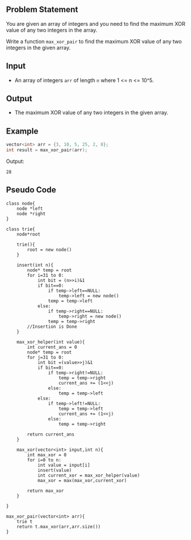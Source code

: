 ## Problem Statement

You are given an array of integers and you need to find the maximum XOR value of any two integers in the array. 

Write a function `max_xor_pair` to find the maximum XOR value of any two integers in the given array.

## Input

- An array of integers `arr` of length `n` where 1 <= n <= 10^5.

## Output

- The maximum XOR value of any two integers in the given array.

## Example

```cpp
vector<int> arr = {3, 10, 5, 25, 2, 8};
int result = max_xor_pair(arr);
```

Output: 
```
28
```

## Pseudo Code

```
class node{
    node *left
    node *right
}

class trie{
    node*root

    trie(){
        root = new node()
    }

    insert(int n){
        node* temp = root
        for i=31 to 0:
            int bit = (n>>i)&1
            if bit==0:
                if temp->left==NULL:
                    temp->left = new node()
                temp = temp->left
            else:
                if temp->right==NULL:
                    temp->right = new node()
                temp = temp->right
        //Insertion is Done
    }

    max_xor_helper(int value){
        int current_ans = 0
        node* temp = root
        for j=31 to 0:
            int bit =(value>>j)&1
            if bit==0:
                if temp->right!=NULL:
                    temp = temp->right
                    current_ans += (1<<j)
                else:
                    temp = temp->left
            else:
                if temp->left!=NULL:
                    temp = temp->left
                    current_ans += (1<<j)
                else:
                    temp = temp->right

        return current_ans
    }

    max_xor(vector<int> input,int n){
        int max_xor = 0
        for i=0 to n:
            int value = input[i]
            insert(value)
            int current_xor = max_xor_helper(value)
            max_xor = max(max_xor,current_xor)

        return max_xor
    }

}

max_xor_pair(vector<int> arr){
    trie t
    return t.max_xor(arr,arr.size())
}
```